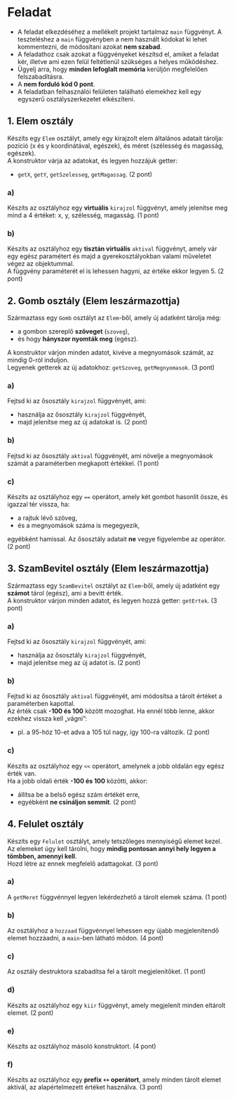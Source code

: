 
# Feladat

- A feladat elkezdéséhez a mellékelt projekt tartalmaz `main` függvényt. A teszteléshez a `main` függvényben a nem használt kódokat ki lehet kommentezni, de módosítani azokat **nem szabad**.
- A feladathoz csak azokat a függvényeket készítsd el, amiket a feladat kér, illetve ami ezen felül feltétlenül szükséges a helyes működéshez.
- Ügyelj arra, hogy **minden lefoglalt memória** kerüljön megfelelően felszabadításra.
- A **nem forduló kód 0 pont**.
- A feladatban felhasználói felületen található elemekhez kell egy egyszerű osztályszerkezetet elkészíteni.

## 1. Elem osztály

Készíts egy `Elem` osztályt, amely egy kirajzolt elem általános adatait tárolja: pozíció (x és y koordinátával, egészek), és méret (szélesség és magasság, egészek).  
A konstruktor várja az adatokat, és legyen hozzájuk getter:

- `getX`, `getY`, `getSzelesseg`, `getMagassag`. (2 pont)

### a)

Készíts az osztályhoz egy **virtuális** `kirajzol` függvényt, amely jelenítse meg mind a 4 értéket: x, y, szélesség, magasság. (1 pont)

### b)

Készíts az osztályhoz egy **tisztán virtuális** `aktival` függvényt, amely vár egy egész paramétert és majd a gyerekosztályokban valami műveletet végez az objektummal.  
A függvény paraméterét el is lehessen hagyni, az értéke ekkor legyen 5. (2 pont)

## 2. Gomb osztály (Elem leszármazottja)

Származtass egy `Gomb` osztályt az `Elem`-ből, amely új adatként tárolja még:

- a gombon szereplő **szöveget** (`szoveg`),
- és hogy **hányszor nyomták meg** (egész).

A konstruktor várjon minden adatot, kivéve a megnyomások számát, az mindig 0-ról induljon.  
Legyenek getterek az új adatokhoz: `getSzoveg`, `getMegnyomasok`. (3 pont)

### a)

Fejtsd ki az ősosztály `kirajzol` függvényét, ami:

- használja az ősosztály `kirajzol` függvényét,
- majd jelenítse meg az új adatokat is. (2 pont)

### b)

Fejtsd ki az ősosztály `aktival` függvényét, ami növelje a megnyomások számát a paraméterben megkapott értékkel. (1 pont)

### c)

Készíts az osztályhoz egy `==` operátort, amely két gombot hasonlít össze, és igazzal tér vissza, ha:

- a rajtuk lévő szöveg,
- és a megnyomások száma is megegyezik,

egyébként hamissal. Az ősosztály adatait **ne** vegye figyelembe az operátor. (2 pont)


## 3. SzamBevitel osztály (Elem leszármazottja)

Származtass egy `SzamBevitel` osztályt az `Elem`-ből, amely új adatként egy **számot** tárol (egész), ami a bevitt érték.  
A konstruktor várjon minden adatot, és legyen hozzá getter: `getErtek`. (3 pont)

### a)

Fejtsd ki az ősosztály `kirajzol` függvényét, ami:

- használja az ősosztály `kirajzol` függvényét,
- majd jelenítse meg az új adatot is. (2 pont)

### b)

Fejtsd ki az ősosztály `aktival` függvényét, ami módosítsa a tárolt értéket a paraméterben kapottal.  
Az érték csak **-100 és 100** között mozoghat. Ha ennél több lenne, akkor ezekhez vissza kell „vágni”:

- pl. a 95-höz 10-et adva a 105 túl nagy, így 100-ra változik. (2 pont)

### c)

Készíts az osztályhoz egy `<<` operátort, amelynek a jobb oldalán egy egész érték van.  
Ha a jobb oldali érték **-100 és 100** közötti, akkor:

- állítsa be a belső egész szám értékét erre,  
- egyébként **ne csináljon semmit**. (2 pont)
 
## 4. Felulet osztály

Készíts egy `Felulet` osztályt, amely tetszőleges mennyiségű elemet kezel.  
Az elemeket úgy kell tárolni, hogy **mindig pontosan annyi hely legyen a tömbben, amennyi kell**.  
Hozd létre az ennek megfelelő adattagokat. (3 pont)

### a)

A `getMeret` függvénnyel legyen lekérdezhető a tárolt elemek száma. (1 pont)

### b)

Az osztályhoz a `hozzaad` függvénnyel lehessen egy újabb megjelenítendő elemet hozzáadni, a `main`-ben látható módon. (4 pont)

### c)

Az osztály destruktora szabadítsa fel a tárolt megjelenítőket. (1 pont)

### d)

Készíts az osztályhoz egy `kiir` függvényt, amely megjelenít minden eltárolt elemet. (2 pont)

### e)

Készíts az osztályhoz másoló konstruktort. (4 pont)

### f)

Készíts az osztályhoz egy **prefix `++` operátort**, amely minden tárolt elemet aktivál, az alapértelmezett értéket használva. (3 pont)
